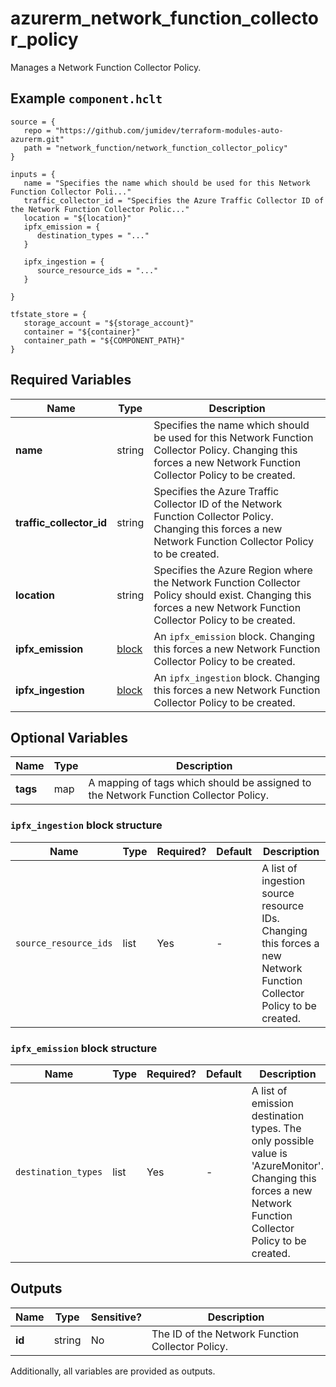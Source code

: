 # azurerm_network_function_collector_policy

Manages a Network Function Collector Policy.

## Example `component.hclt`

```hcl
source = {
   repo = "https://github.com/jumidev/terraform-modules-auto-azurerm.git"   
   path = "network_function/network_function_collector_policy"   
}

inputs = {
   name = "Specifies the name which should be used for this Network Function Collector Poli..."   
   traffic_collector_id = "Specifies the Azure Traffic Collector ID of the Network Function Collector Polic..."   
   location = "${location}"   
   ipfx_emission = {
      destination_types = "..."      
   }
   
   ipfx_ingestion = {
      source_resource_ids = "..."      
   }
   
}

tfstate_store = {
   storage_account = "${storage_account}"   
   container = "${container}"   
   container_path = "${COMPONENT_PATH}"   
}

```

## Required Variables

| Name | Type |  Description |
| ---- | --------- |  ----------- |
| **name** | string |  Specifies the name which should be used for this Network Function Collector Policy. Changing this forces a new Network Function Collector Policy to be created. | 
| **traffic_collector_id** | string |  Specifies the Azure Traffic Collector ID of the Network Function Collector Policy. Changing this forces a new Network Function Collector Policy to be created. | 
| **location** | string |  Specifies the Azure Region where the Network Function Collector Policy should exist. Changing this forces a new Network Function Collector Policy to be created. | 
| **ipfx_emission** | [block](#ipfx_emission-block-structure) |  An `ipfx_emission` block. Changing this forces a new Network Function Collector Policy to be created. | 
| **ipfx_ingestion** | [block](#ipfx_ingestion-block-structure) |  An `ipfx_ingestion` block. Changing this forces a new Network Function Collector Policy to be created. | 

## Optional Variables

| Name | Type |  Description |
| ---- | --------- |  ----------- |
| **tags** | map |  A mapping of tags which should be assigned to the Network Function Collector Policy. | 

### `ipfx_ingestion` block structure

| Name | Type | Required? | Default | Description |
| ---- | ---- | --------- | ------- | ----------- |
| `source_resource_ids` | list | Yes | - | A list of ingestion source resource IDs. Changing this forces a new Network Function Collector Policy to be created. |

### `ipfx_emission` block structure

| Name | Type | Required? | Default | Description |
| ---- | ---- | --------- | ------- | ----------- |
| `destination_types` | list | Yes | - | A list of emission destination types. The only possible value is 'AzureMonitor'. Changing this forces a new Network Function Collector Policy to be created. |



## Outputs

| Name | Type | Sensitive? | Description |
| ---- | ---- | --------- | --------- |
| **id** | string | No  | The ID of the Network Function Collector Policy. | 

Additionally, all variables are provided as outputs.
